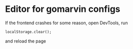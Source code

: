 # Editor for gomarvin configs
If the frontend crashes for some reason, open DevTools, run

```
localStorage.clear();
```
and reload the page


<!--

// return the size of the stored stuff in localstorage
// https://stackoverflow.com/questions/4391575/how-to-find-the-size-of-localstorage

var _lsTotal = 0,
    _xLen, _x;
for (_x in localStorage) {
    if (!localStorage.hasOwnProperty(_x)) {
        continue;
    }
    _xLen = ((localStorage[_x].length + _x.length) * 2);
    _lsTotal += _xLen;
    console.log(_x.substr(0, 50) + " = " + (_xLen / 1024).toFixed(2) + " KB")
};
console.log("Total = " + (_lsTotal / 1024).toFixed(2) + " KB");




/* 
  --- Centering content + full width backgrounds in html
      <div class="flex-center">
          <div class="max-width-1">content</div>
      </div>
  

<a
  href="qwe"
  rel="noreferrer"
  target="_blank"
  style="text-decoration: none"
  >qweqwe</a
>
*/


git add .
git commit -m "next"
git push


# delete branch 
git branch -d gh-pages

# create


<script setup lang="ts">
import { ref } from 'vue'
</script>

<template></template>

<style>
</style>

<div class="flex-center">
    <div class="max-width-1">content</div>
</div>

## New vue tips and tricks
/**
 * https://stackoverflow.com/questions/33731939/vue-js-toggle-class-on-click
 * @click="$event.target.classList.toggle('active')"
 */


         "postbuild": "purgecss --css dist/assets/*.css --content dist/assets/*.js -o dist/assets/  --safelist html body"

 -->
